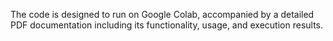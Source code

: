 The code is designed to run on Google Colab, accompanied by a detailed PDF documentation including its functionality, usage, and execution results.
